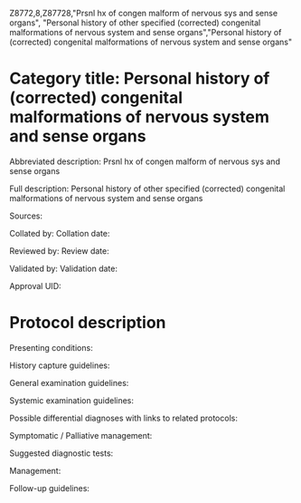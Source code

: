 Z8772,8,Z87728,"Prsnl hx of congen malform of nervous sys and sense organs", "Personal history of other specified (corrected) congenital malformations of nervous system and sense organs","Personal history of (corrected) congenital malformations of nervous system and sense organs"
# Category title: Personal history of (corrected) congenital malformations of nervous system and sense organs

Abbreviated description: Prsnl hx of congen malform of nervous sys and sense organs

Full description: Personal history of other specified (corrected) congenital malformations of nervous system and sense organs

Sources:

Collated by:
Collation date:

Reviewed by:
Review date:

Validated by:
Validation date:

Approval UID:

# Protocol description

Presenting conditions:

History capture guidelines:

General examination guidelines:

Systemic examination guidelines:

Possible differential diagnoses with links to related protocols:

Symptomatic / Palliative management:

Suggested diagnostic tests:

Management:

Follow-up guidelines:
